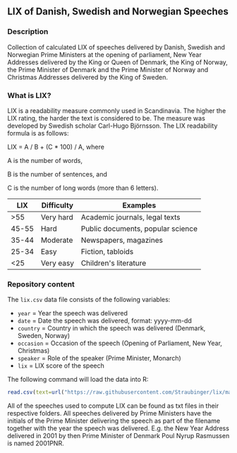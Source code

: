 LIX of Danish, Swedish and Norwegian Speeches
---

### Description

Collection of calculated LIX of speeches delivered by Danish, Swedish and Norwegian Prime Ministers at the opening of parliament, New Year Addresses delivered by the King or Queen of Denmark, the King of Norway, the Prime Minister of Denmark and the Prime Minister of Norway and Christmas Addresses delivered by the King of Sweden.

### What is LIX?

LIX is a readability measure commonly used in Scandinavia. The higher the LIX rating, the harder the text is considered to be. The measure was developed by Swedish scholar Carl-Hugo Björnsson. The LIX readability formula is as follows:

LIX = A / B + (C * 100) / A, where

A is the number of words,

B is the number of sentences, and

C is the number of long words (more than 6 letters).

| LIX   | Difficulty | Examples                          |
| ----- | ---------- | --------------------------------- |
| >55   | Very hard  | Academic journals, legal texts    |
| 45-55 | Hard       | Public documents, popular science |
| 35-44 | Moderate   | Newspapers, magazines             |
| 25-34 | Easy       | Fiction, tabloids                 |
| <25   | Very easy  | Children's literature             |

### Repository content

The `lix.csv` data file consists of the following variables:

- `year` = Year the speech was delivered
- `date` = Date the speech was delivered, format: yyyy-mm-dd
- `country` = Country in which the speech was delivered (Denmark, Sweden, Norway)
- `occasion` = Occasion of the speech (Opening of Parliament, New Year, Christmas)
- `speaker` = Role of the speaker (Prime Minister, Monarch)
- `lix` = LIX score of the speech

The following command will load the data into R:

``` R
read.csv(text=url("https://raw.githubusercontent.com/Straubinger/lix/master/lix.csv"))
```

All of the speeches used to compute LIX can be found as txt files in their respective folders. All speeches delivered by Prime Ministers have the initials of the Prime Minister delivering the speech as part of the filename together with the year the speech was delivered. E.g. the New Year Address delivered in 2001 by then Prime Minister of Denmark Poul Nyrup Rasmussen is named 2001PNR.

